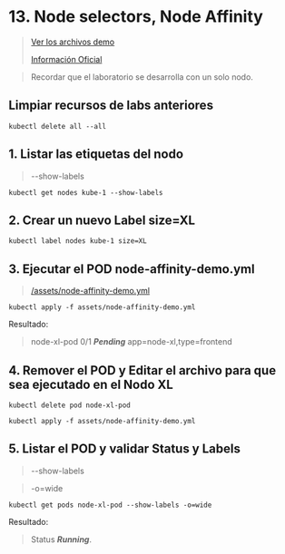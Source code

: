 # 13. Node selectors, Node Affinity <!-- omit in TOC -->

> [Ver los archivos demo](./assets)
>
> [Información Oficial](https://kubernetes.io/docs/concepts/scheduling-eviction/assign-pod-node/)


> Recordar que el laboratorio se desarrolla con un solo nodo.

## Limpiar recursos de labs anteriores
```vim
kubectl delete all --all
```
## 1. Listar las etiquetas del nodo
> --show-labels
```vim
kubectl get nodes kube-1 --show-labels
```

## 2. Crear un nuevo Label size=XL
```vim
kubectl label nodes kube-1 size=XL
```

## 3. Ejecutar el POD node-affinity-demo.yml
> [/assets/node-affinity-demo.yml](/assets/node-affinity-demo.yml)

```vim
kubectl apply -f assets/node-affinity-demo.yml
```
Resultado:

> node-xl-pod   0/1  ***Pending***   app=node-xl,type=frontend

## 4. Remover el POD y Editar el archivo para que sea ejecutado en el Nodo XL
```vim
kubectl delete pod node-xl-pod

kubectl apply -f assets/node-affinity-demo.yml
```

## 5. Listar el POD y validar Status y Labels

> --show-labels

> -o=wide
```vim
kubectl get pods node-xl-pod --show-labels -o=wide
```

Resultado:
> Status ***Running***.





